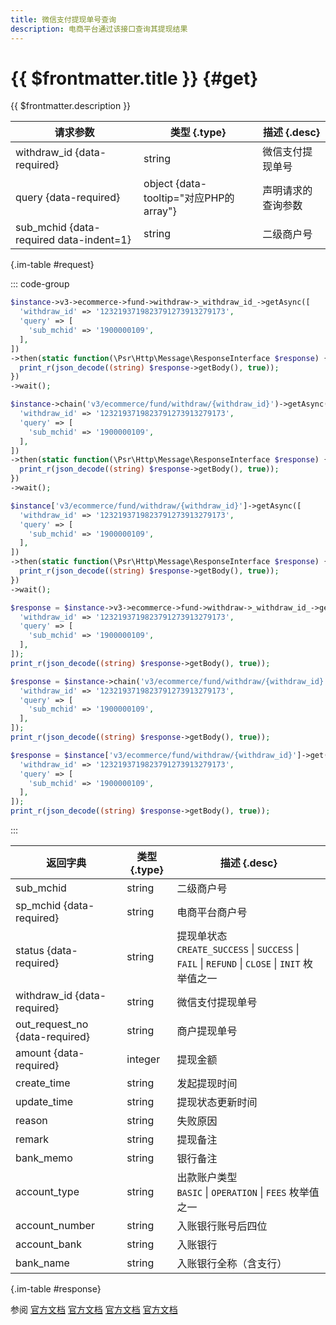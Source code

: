 ```yaml
---
title: 微信支付提现单号查询
description: 电商平台通过该接口查询其提现结果
---
```


# {{ $frontmatter.title }} {#get}

{{ $frontmatter.description }}

| 请求参数 | 类型 {.type} | 描述 {.desc}
| --- | --- | ---
| withdraw_id {data-required} | string | 微信支付提现单号
| query {data-required} | object {data-tooltip="对应PHP的array"} | 声明请求的查询参数
| sub_mchid {data-required data-indent=1} | string | 二级商户号

{.im-table #request}

::: code-group

```php [异步纯链式]
$instance->v3->ecommerce->fund->withdraw->_withdraw_id_->getAsync([
  'withdraw_id' => '1232193719823791273913279173',
  'query' => [
    'sub_mchid' => '1900000109',
  ],
])
->then(static function(\Psr\Http\Message\ResponseInterface $response) {
  print_r(json_decode((string) $response->getBody(), true));
})
->wait();
```

```php [异步声明式]
$instance->chain('v3/ecommerce/fund/withdraw/{withdraw_id}')->getAsync([
  'withdraw_id' => '1232193719823791273913279173',
  'query' => [
    'sub_mchid' => '1900000109',
  ],
])
->then(static function(\Psr\Http\Message\ResponseInterface $response) {
  print_r(json_decode((string) $response->getBody(), true));
})
->wait();
```

```php [异步属性式]
$instance['v3/ecommerce/fund/withdraw/{withdraw_id}']->getAsync([
  'withdraw_id' => '1232193719823791273913279173',
  'query' => [
    'sub_mchid' => '1900000109',
  ],
])
->then(static function(\Psr\Http\Message\ResponseInterface $response) {
  print_r(json_decode((string) $response->getBody(), true));
})
->wait();
```

```php [同步纯链式]
$response = $instance->v3->ecommerce->fund->withdraw->_withdraw_id_->get([
  'withdraw_id' => '1232193719823791273913279173',
  'query' => [
    'sub_mchid' => '1900000109',
  ],
]);
print_r(json_decode((string) $response->getBody(), true));
```

```php [同步声明式]
$response = $instance->chain('v3/ecommerce/fund/withdraw/{withdraw_id}')->get([
  'withdraw_id' => '1232193719823791273913279173',
  'query' => [
    'sub_mchid' => '1900000109',
  ],
]);
print_r(json_decode((string) $response->getBody(), true));
```

```php [同步属性式]
$response = $instance['v3/ecommerce/fund/withdraw/{withdraw_id}']->get([
  'withdraw_id' => '1232193719823791273913279173',
  'query' => [
    'sub_mchid' => '1900000109',
  ],
]);
print_r(json_decode((string) $response->getBody(), true));
```

:::

| 返回字典 | 类型 {.type} | 描述 {.desc}
| --- | --- | ---
| sub_mchid | string | 二级商户号
| sp_mchid {data-required} | string | 电商平台商户号
| status {data-required} | string | 提现单状态<br/>`CREATE_SUCCESS` \| `SUCCESS` \| `FAIL` \| `REFUND` \| `CLOSE` \| `INIT` 枚举值之一
| withdraw_id {data-required} | string | 微信支付提现单号
| out_request_no {data-required} | string | 商户提现单号
| amount {data-required} | integer | 提现金额
| create_time | string | 发起提现时间
| update_time | string | 提现状态更新时间
| reason | string | 失败原因
| remark | string | 提现备注
| bank_memo | string | 银行备注
| account_type | string | 出款账户类型<br/>`BASIC` \| `OPERATION` \| `FEES` 枚举值之一
| account_number | string | 入账银行账号后四位
| account_bank | string | 入账银行
| bank_name | string | 入账银行全称（含支行）

{.im-table #response}

参阅 [官方文档](https://pay.weixin.qq.com/doc/v3/partner/4012476665) [官方文档](https://pay.weixin.qq.com/doc/v3/partner/4012719970) [官方文档](https://pay.weixin.qq.com/doc/v3/partner/4012719951) [官方文档](https://pay.weixin.qq.com/doc/v3/partner/4012714923)
